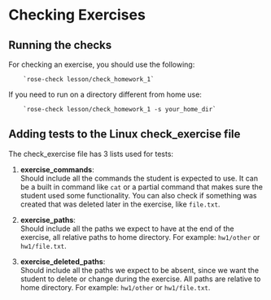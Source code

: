 # Checking Exercises

## Running the checks

For checking an exercise, you should use the following:  

        `rose-check lesson/check_homework_1`

If you need to run on a directory different from home use:

        `rose-check lesson/check_homework_1 -s your_home_dir`

## Adding tests to the Linux check_exercise file

The check_exercise file has 3 lists used for tests:
1. **exercise_commands**:  
   Should include all the commands the student is expected to use. It can be a built in command like `cat` or a partial command that makes sure the student used some functionality. You can also check if something was created that was deleted later in the exercise, like `file.txt`.

2. **exercise_paths**:  
   Should include all the paths we expect to have at the end of the exercise, all relative paths to home directory.
   For example: `hw1/other` or `hw1/file.txt`.
   
3. **exercise_deleted_paths**:  
   Should include all the paths we expect to be absent, since we want the student to delete or change during the exercise. All paths are relative to home directory.
   For example: `hw1/other` or `hw1/file.txt`.
